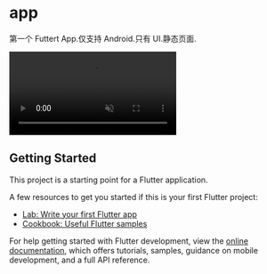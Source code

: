 # app

第一个 Futtert App.仅支持 Android.只有 UI.静态页面.

<video loop muted autoplay playsinline><source src="https://thumbsnap.com/i/SnvHCff2.mp4" type="video/mp4"></video>

## Getting Started

This project is a starting point for a Flutter application.

A few resources to get you started if this is your first Flutter project:

- [Lab: Write your first Flutter app](https://docs.flutter.dev/get-started/codelab)
- [Cookbook: Useful Flutter samples](https://docs.flutter.dev/cookbook)

For help getting started with Flutter development, view the
[online documentation](https://docs.flutter.dev/), which offers tutorials,
samples, guidance on mobile development, and a full API reference.
